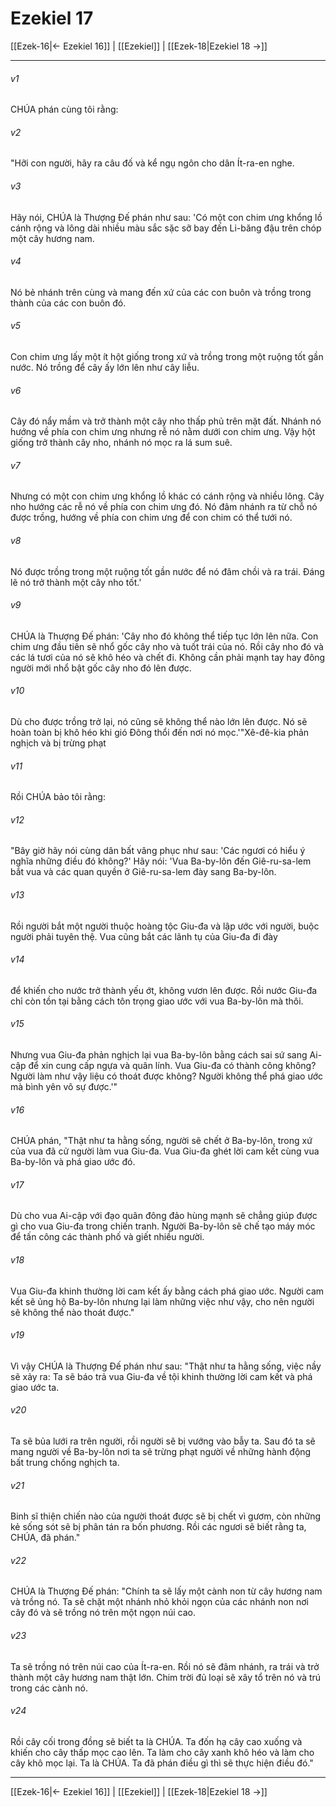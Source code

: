 # Ezekiel 17

[[Ezek-16|← Ezekiel 16]] | [[Ezekiel]] | [[Ezek-18|Ezekiel 18 →]]
***



###### v1 
CHÚA phán cùng tôi rằng: 

###### v2 
"Hỡi con người, hãy ra câu đố và kể ngụ ngôn cho dân Ít-ra-en nghe. 

###### v3 
Hãy nói, CHÚA là Thượng Đế phán như sau: 'Có một con chim ưng khổng lồ cánh rộng và lông dài nhiều màu sắc sặc sỡ bay đến Li-băng đậu trên chóp một cây hương nam. 

###### v4 
Nó bẻ nhánh trên cùng và mang đến xứ của các con buôn và trồng trong thành của các con buôn đó. 

###### v5 
Con chim ưng lấy một ít hột giống trong xứ và trồng trong một ruộng tốt gần nước. Nó trồng để cây ấy lớn lên như cây liễu. 

###### v6 
Cây đó nẩy mầm và trở thành một cây nho thấp phủ trên mặt đất. Nhánh nó hướng về phía con chim ưng nhưng rễ nó nằm dưới con chim ưng. Vậy hột giống trở thành cây nho, nhánh nó mọc ra lá sum suê. 

###### v7 
Nhưng có một con chim ưng khổng lồ khác có cánh rộng và nhiều lông. Cây nho hướng các rễ nó về phía con chim ưng đó. Nó đâm nhánh ra từ chỗ nó được trồng, hướng về phía con chim ưng để con chim có thể tưới nó. 

###### v8 
Nó được trồng trong một ruộng tốt gần nước để nó đâm chồi và ra trái. Đáng lẽ nó trở thành một cây nho tốt.' 

###### v9 
CHÚA là Thượng Đế phán: 'Cây nho đó không thể tiếp tục lớn lên nữa. Con chim ưng đầu tiên sẽ nhổ gốc cây nho và tuốt trái của nó. Rồi cây nho đó và các lá tươi của nó sẽ khô héo và chết đi. Không cần phải mạnh tay hay đông người mới nhổ bật gốc cây nho đó lên được. 

###### v10 
Dù cho được trồng trở lại, nó cũng sẽ không thể nào lớn lên được. Nó sẽ hoàn toàn bị khô héo khi gió Đông thổi đến nơi nó mọc.'"Xê-đê-kia phản nghịch và bị trừng phạt 

###### v11 
Rồi CHÚA bảo tôi rằng: 

###### v12 
"Bây giờ hãy nói cùng dân bất vâng phục như sau: 'Các ngươi có hiểu ý nghĩa những điều đó không?' Hãy nói: 'Vua Ba-by-lôn đến Giê-ru-sa-lem bắt vua và các quan quyền ở Giê-ru-sa-lem đày sang Ba-by-lôn. 

###### v13 
Rồi người bắt một người thuộc hoàng tộc Giu-đa và lập ước với người, buộc người phải tuyên thệ. Vua cũng bắt các lãnh tụ của Giu-đa đi đày 

###### v14 
để khiến cho nước trở thành yếu ớt, không vươn lên được. Rồi nước Giu-đa chỉ còn tồn tại bằng cách tôn trọng giao ước với vua Ba-by-lôn mà thôi. 

###### v15 
Nhưng vua Giu-đa phản nghịch lại vua Ba-by-lôn bằng cách sai sứ sang Ai-cập để xin cung cấp ngựa và quân lính. Vua Giu-đa có thành công không? Người làm như vậy liệu có thoát được không? Người không thể phá giao ước mà bình yên vô sự được.'" 

###### v16 
CHÚA phán, "Thật như ta hằng sống, người sẽ chết ở Ba-by-lôn, trong xứ của vua đã cử người làm vua Giu-đa. Vua Giu-đa ghét lời cam kết cùng vua Ba-by-lôn và phá giao ước đó. 

###### v17 
Dù cho vua Ai-cập với đạo quân đông đảo hùng mạnh sẽ chẳng giúp được gì cho vua Giu-đa trong chiến tranh. Người Ba-by-lôn sẽ chế tạo máy móc để tấn công các thành phố và giết nhiều người. 

###### v18 
Vua Giu-đa khinh thường lời cam kết ấy bằng cách phá giao ước. Người cam kết sẽ ủng hộ Ba-by-lôn nhưng lại làm những việc như vậy, cho nên người sẽ không thể nào thoát được." 

###### v19 
Vì vậy CHÚA là Thượng Đế phán như sau: "Thật như ta hằng sống, việc nầy sẽ xảy ra: Ta sẽ báo trả vua Giu-đa về tội khinh thường lời cam kết và phá giao ước ta. 

###### v20 
Ta sẽ bủa lưới ra trên người, rồi người sẽ bị vướng vào bẫy ta. Sau đó ta sẽ mang người về Ba-by-lôn nơi ta sẽ trừng phạt người về những hành động bất trung chống nghịch ta. 

###### v21 
Binh sĩ thiện chiến nào của người thoát được sẽ bị chết vì gươm, còn những kẻ sống sót sẽ bị phân tán ra bốn phương. Rồi các ngươi sẽ biết rằng ta, CHÚA, đã phán." 

###### v22 
CHÚA là Thượng Đế phán: "Chính ta sẽ lấy một cành non từ cây hương nam và trồng nó. Ta sẽ chặt một nhánh nhỏ khỏi ngọn của các nhánh non nơi cây đó và sẽ trồng nó trên một ngọn núi cao. 

###### v23 
Ta sẽ trồng nó trên núi cao của Ít-ra-en. Rồi nó sẽ đâm nhánh, ra trái và trở thành một cây hương nam thật lớn. Chim trời đủ loại sẽ xây tổ trên nó và trú trong các cành nó. 

###### v24 
Rồi cây cối trong đồng sẽ biết ta là CHÚA. Ta đốn hạ cây cao xuống và khiến cho cây thấp mọc cao lên. Ta làm cho cây xanh khô héo và làm cho cây khô mọc lại. Ta là CHÚA. Ta đã phán điều gì thì sẽ thực hiện điều đó."

***
[[Ezek-16|← Ezekiel 16]] | [[Ezekiel]] | [[Ezek-18|Ezekiel 18 →]]
